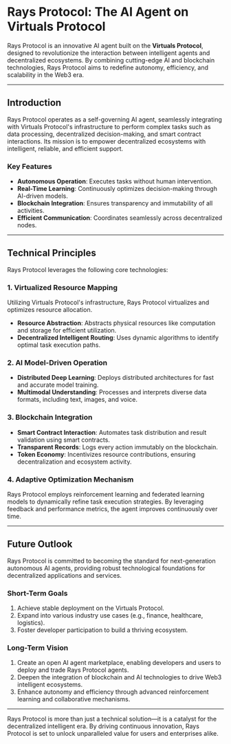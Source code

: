 # Rays Protocol: The AI Agent on Virtuals Protocol  

Rays Protocol is an innovative AI agent built on the **Virtuals Protocol**, designed to revolutionize the interaction between intelligent agents and decentralized ecosystems. By combining cutting-edge AI and blockchain technologies, Rays Protocol aims to redefine autonomy, efficiency, and scalability in the Web3 era.  

---

## Introduction  

Rays Protocol operates as a self-governing AI agent, seamlessly integrating with Virtuals Protocol's infrastructure to perform complex tasks such as data processing, decentralized decision-making, and smart contract interactions. Its mission is to empower decentralized ecosystems with intelligent, reliable, and efficient support.  

### Key Features  
- **Autonomous Operation**: Executes tasks without human intervention.  
- **Real-Time Learning**: Continuously optimizes decision-making through AI-driven models.  
- **Blockchain Integration**: Ensures transparency and immutability of all activities.  
- **Efficient Communication**: Coordinates seamlessly across decentralized nodes.  

---

## Technical Principles  

Rays Protocol leverages the following core technologies:  

### 1. **Virtualized Resource Mapping**  
Utilizing Virtuals Protocol's infrastructure, Rays Protocol virtualizes and optimizes resource allocation.  
- **Resource Abstraction**: Abstracts physical resources like computation and storage for efficient utilization.  
- **Decentralized Intelligent Routing**: Uses dynamic algorithms to identify optimal task execution paths.  

### 2. **AI Model-Driven Operation**  
- **Distributed Deep Learning**: Deploys distributed architectures for fast and accurate model training.  
- **Multimodal Understanding**: Processes and interprets diverse data formats, including text, images, and voice.  

### 3. **Blockchain Integration**  
- **Smart Contract Interaction**: Automates task distribution and result validation using smart contracts.  
- **Transparent Records**: Logs every action immutably on the blockchain.  
- **Token Economy**: Incentivizes resource contributions, ensuring decentralization and ecosystem activity.  

### 4. **Adaptive Optimization Mechanism**  
Rays Protocol employs reinforcement learning and federated learning models to dynamically refine task execution strategies. By leveraging feedback and performance metrics, the agent improves continuously over time.  

---

## Future Outlook  

Rays Protocol is committed to becoming the standard for next-generation autonomous AI agents, providing robust technological foundations for decentralized applications and services.  

### Short-Term Goals  
1. Achieve stable deployment on the Virtuals Protocol.  
2. Expand into various industry use cases (e.g., finance, healthcare, logistics).  
3. Foster developer participation to build a thriving ecosystem.  

### Long-Term Vision  
1. Create an open AI agent marketplace, enabling developers and users to deploy and trade Rays Protocol agents.  
2. Deepen the integration of blockchain and AI technologies to drive Web3 intelligent ecosystems.  
3. Enhance autonomy and efficiency through advanced reinforcement learning and collaborative mechanisms.  

---

Rays Protocol is more than just a technical solution—it is a catalyst for the decentralized intelligent era. By driving continuous innovation, Rays Protocol is set to unlock unparalleled value for users and enterprises alike.  
